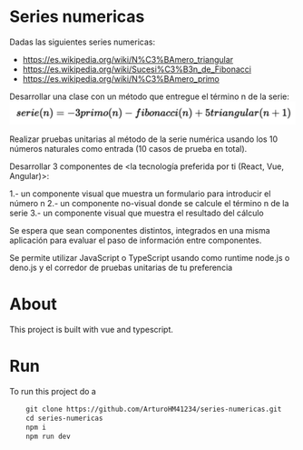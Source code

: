 # Series numericas
Dadas las siguientes series numericas:

- https://es.wikipedia.org/wiki/N%C3%BAmero_triangular
- https://es.wikipedia.org/wiki/Sucesi%C3%B3n_de_Fibonacci
- https://es.wikipedia.org/wiki/N%C3%BAmero_primo

Desarrollar una clase con un método que entregue el término n de la serie:
![metodo_a_regresar](./metodo.png)


Realizar pruebas unitarias al método de la serie numérica usando los 10 números naturales como entrada (10 casos de prueba en total).

Desarrollar 3 componentes de <la tecnología preferida por ti  (React, Vue, Angular)>:
 
1.- un componente visual que muestra un formulario para introducir el número n
2.- un componente no-visual donde se calcule el término n de la serie
3.- un componente visual que muestra el resultado del cálculo
 
Se espera que sean componentes distintos, integrados en una misma aplicación para evaluar el paso de información entre componentes.

Se permite utilizar JavaScript o TypeScript usando como runtime node.js o deno.js y el corredor de pruebas unitarias de tu preferencia

# About
This project is built with vue and typescript.

# Run
To run this project do a

``` shell
    git clone https://github.com/ArturoHM41234/series-numericas.git
    cd series-numericas
    npm i
    npm run dev
```


